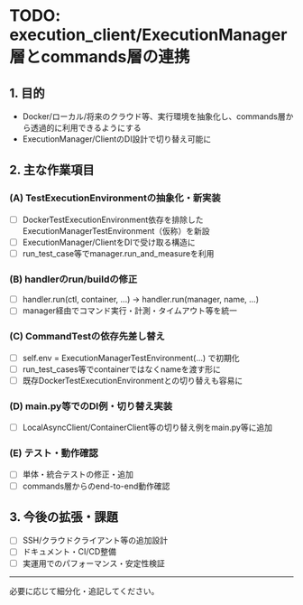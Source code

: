 # TODO: execution_client/ExecutionManager層とcommands層の連携

## 1. 目的
- Docker/ローカル/将来のクラウド等、実行環境を抽象化し、commands層から透過的に利用できるようにする
- ExecutionManager/ClientのDI設計で切り替え可能に

## 2. 主な作業項目

### (A) TestExecutionEnvironmentの抽象化・新実装
- [ ] DockerTestExecutionEnvironment依存を排除したExecutionManagerTestEnvironment（仮称）を新設
- [ ] ExecutionManager/ClientをDIで受け取る構造に
- [ ] run_test_case等でmanager.run_and_measureを利用

### (B) handlerのrun/buildの修正
- [ ] handler.run(ctl, container, ...) → handler.run(manager, name, ...)
- [ ] manager経由でコマンド実行・計測・タイムアウト等を統一

### (C) CommandTestの依存先差し替え
- [ ] self.env = ExecutionManagerTestEnvironment(...) で初期化
- [ ] run_test_cases等でcontainerではなくnameを渡す形に
- [ ] 既存DockerTestExecutionEnvironmentとの切り替えも容易に

### (D) main.py等でのDI例・切り替え実装
- [ ] LocalAsyncClient/ContainerClient等の切り替え例をmain.py等に追加

### (E) テスト・動作確認
- [ ] 単体・統合テストの修正・追加
- [ ] commands層からのend-to-end動作確認

## 3. 今後の拡張・課題
- [ ] SSH/クラウドクライアント等の追加設計
- [ ] ドキュメント・CI/CD整備
- [ ] 実運用でのパフォーマンス・安定性検証

---

必要に応じて細分化・追記してください。 